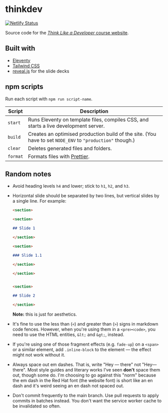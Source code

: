 # thinkdev

[![Netlify Status](https://api.netlify.com/api/v1/badges/9ddd2dd2-868a-4d60-bd4b-ea7bf90df7e8/deploy-status)](https://app.netlify.com/sites/thinkdev/deploys)

Source code for the [_Think Like a Developer_ course website](https://thinkdev.netlify.app/).

## Built with

- [Eleventy](https://www.11ty.dev/)
- [Tailwind CSS](https://tailwindcss.com/)
- [reveal.js](https://revealjs.com/) for the slide decks

## npm scripts

Run each script with `npm run script-name`.

<!-- prettier-ignore-start -->

**Script** | **Description**
-- | --
`start` | Runs Eleventy on template files, compiles CSS, and starts a live development server.
`build` | Creates an optimised production build of the site. (You have to set `NODE_ENV` to `"production"` though.)
`clear` | Deletes generated files and folders.
`format` | Formats files with [Prettier](https://prettier.io/).

<!-- prettier-ignore-end -->

## Random notes

* Avoid heading levels `h4` and lower; stick to `h1`, `h2`, and `h3`.

* Horizontal slide should be separated by two lines, but vertical slides by a single line. For example:
   ```md
   <section>

   <section>

   ## Slide 1

   </section>

   <section>

   ### Slide 1.1

   </section>

   </section>


   <section>

   ## Slide 2

   </section>
   ```
   **Note:** this is just for aesthetics.

* It's fine to use the less than (`<`) and greater than (`>`) signs in markdown code fences. However, when you're using them in a `<pre><code>`, you need to use the HTML entities, `&lt;` and `&gt;`, instead.

* If you're using one of those fragment effects (e.g. `fade-up`) on a `<span>` or a similar element, add `.inline-block` to the element &mdash; the effect might not work without it.

* Always space out em dashes. That is, write "Hey &mdash; there" not "Hey&mdash;there". Most style guides and literary works I've seen **don't** space them out, though some do. I'm choosing to go against this "norm" because the em dash in the Red Hat font (the website font) is short like an en dash and it's weird seeing an en dash not spaced out.

* Don't commit frequently to the main branch. Use pull requests to apply commits in batches instead. You don't want the service worker cache to be invalidated so often.
